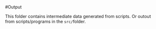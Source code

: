 #Output

This folder contains intermediate data generated from scripts.
Or outout from scripts/programs in the `src/`folder.
